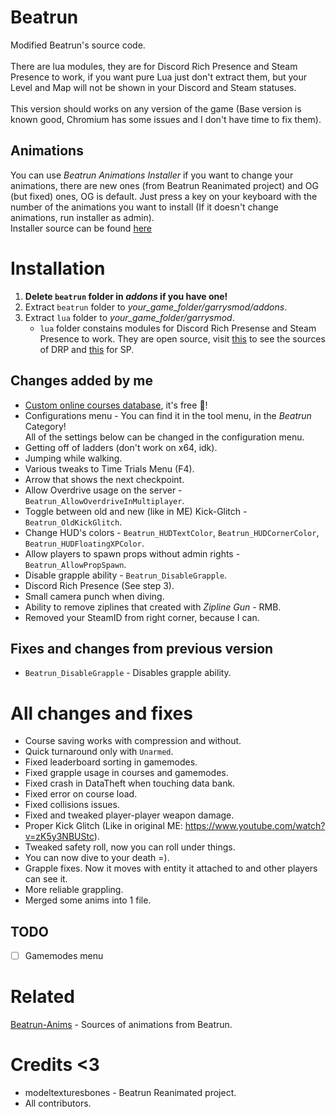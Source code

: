# Beatrun
Modified Beatrun's source code.<br><br>
There are lua modules, they are for Discord Rich Presence and Steam Presence to work, if you want pure Lua just don't extract them, but your Level and Map will not be shown in your Discord and Steam statuses.<br><br>
This version should works on any version of the game (Base version is known good, Chromium has some issues and I don't have time to fix them).

## Animations
You can use *Beatrun Animations Installer* if you want to change your animations, there are new ones (from Beatrun Reanimated project) and OG (but fixed) ones, OG is default. Just press a key on your keyboard with the number of the animations you want to install (If it doesn't change animations, run installer as admin).<br>
Installer source can be found [here](/BeatrunAnimInstaller/)

# Installation
1. **Delete `beatrun` folder in *addons* if you have one!**
2. Extract `beatrun` folder to *your_game_folder/garrysmod/addons*.
3. Extract `lua` folder to *your_game_folder/garrysmod*.
	* `lua` folder constains modules for Discord Rich Presense and Steam Presence to work. They are open source, visit [this](https://github.com/fluffy-servers/gmod-discord-rpc) to see the sources of DRP and [this](https://github.com/YuRaNnNzZZ/gmcl_steamrichpresencer) for SP.

## Changes added by me
* [Custom online courses database](https://courses.beatrun.ru), it's free 🤯!
* Configurations menu - You can find it in the tool menu, in the *Beatrun* Category!\
All of the settings below can be changed in the configuration menu.
* Getting off of ladders (don't work on x64, idk).
* Jumping while walking.
* Various tweaks to Time Trials Menu (F4).
* Arrow that shows the next checkpoint.
* Allow Overdrive usage on the server - `Beatrun_AllowOverdriveInMultiplayer`.
* Toggle between old and new (like in ME) Kick-Glitch - `Beatrun_OldKickGlitch`.
* Change HUD's colors - `Beatrun_HUDTextColor`, `Beatrun_HUDCornerColor`, `Beatrun_HUDFloatingXPColor`.
* Allow players to spawn props without admin rights - `Beatrun_AllowPropSpawn`.
* Disable grapple ability - `Beatrun_DisableGrapple`.
* Discord Rich Presence (See step 3).
* Small camera punch when diving.
* Ability to remove ziplines that created with *Zipline Gun* - RMB.
* Removed your SteamID from right corner, because I can.

## Fixes and changes from previous version
* `Beatrun_DisableGrapple` - Disables grapple ability.

# All changes and fixes
* Course saving works with compression and without.
* Quick turnaround only with `Unarmed`.
* Fixed leaderboard sorting in gamemodes.
* Fixed grapple usage in courses and gamemodes.
* Fixed crash in DataTheft when touching data bank.
* Fixed error on course load.
* Fixed collisions issues.
* Fixed and tweaked player-player weapon damage.
* Proper Kick Glitch (Like in original ME: https://www.youtube.com/watch?v=zK5y3NBUStc).
* Tweaked safety roll, now you can roll under things.
* You can now dive to your death =).
* Grapple fixes. Now it moves with entity it attached to and other players can see it.
* More reliable grappling.
* Merged some anims into 1 file.

## TODO
- [ ] Gamemodes menu

# Related
[Beatrun-Anims](https://github.com/JonnyBro/beatrun-anims) - Sources of animations from Beatrun.

# Credits <3
* modeltexturesbones - Beatrun Reanimated project.
* All contributors.
